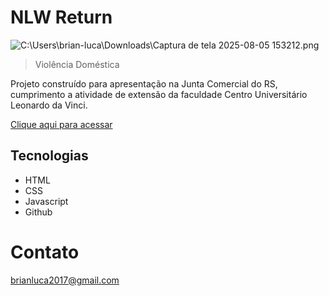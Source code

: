 # NLW Return
![C:\Users\brian-luca\Downloads\Captura de tela 2025-08-05 153212.png](./.github/preview.png)
> Violência Doméstica 

Projeto construído para apresentação na Junta Comercial do RS, cumprimento a atividade de extensão da faculdade Centro Universitário Leonardo da Vinci.

 [Clique aqui para acessar](https://brianluca99.github.io/BL-Drinks/)

## Tecnologias

- HTML 
- CSS
- Javascript
- Github 

# Contato 

brianluca2017@gmail.com 
